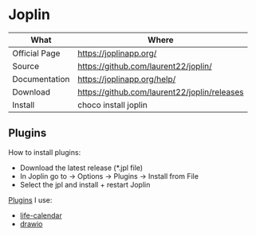 # Joplin

| What          | Where                                          |
| ------------- | ---------------------------------------------- |
| Official Page | <https://joplinapp.org/>                       |
| Source        | <https://github.com/laurent22/joplin/>         |
| Documentation | <https://joplinapp.org/help/>                  |
| Download      | <https://github.com/laurent22/joplin/releases> |
| Install       | choco install joplin                           |

## Plugins

How to install plugins:

- Download the latest release (*.jpl file)
- In Joplin go to -> Options -> Plugins -> Install from File
- Select the jpl and install + restart Joplin

[Plugins](https://github.com/joplin/plugins/blob/master/README.md#plugins) I use:

- [life-calendar](https://github.com/hieuthi/joplin-plugin-life-calendar)
- [drawio](https://github.com/marc0l92/joplin-plugin-drawio)
